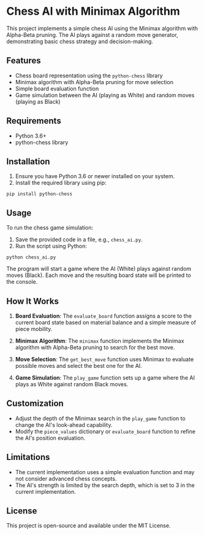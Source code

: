 # Chess AI with Minimax Algorithm

This project implements a simple chess AI using the Minimax algorithm with Alpha-Beta pruning. The AI plays against a random move generator, demonstrating basic chess strategy and decision-making.

## Features

- Chess board representation using the `python-chess` library
- Minimax algorithm with Alpha-Beta pruning for move selection
- Simple board evaluation function
- Game simulation between the AI (playing as White) and random moves (playing as Black)

## Requirements

- Python 3.6+
- python-chess library

## Installation

1. Ensure you have Python 3.6 or newer installed on your system.
2. Install the required library using pip:

```
pip install python-chess
```

## Usage

To run the chess game simulation:

1. Save the provided code in a file, e.g., `chess_ai.py`.
2. Run the script using Python:

```
python chess_ai.py
```

The program will start a game where the AI (White) plays against random moves (Black). Each move and the resulting board state will be printed to the console.

## How It Works

1. **Board Evaluation**: The `evaluate_board` function assigns a score to the current board state based on material balance and a simple measure of piece mobility.

2. **Minimax Algorithm**: The `minimax` function implements the Minimax algorithm with Alpha-Beta pruning to search for the best move.

3. **Move Selection**: The `get_best_move` function uses Minimax to evaluate possible moves and select the best one for the AI.

4. **Game Simulation**: The `play_game` function sets up a game where the AI plays as White against random Black moves.

## Customization

- Adjust the depth of the Minimax search in the `play_game` function to change the AI's look-ahead capability.
- Modify the `piece_values` dictionary or `evaluate_board` function to refine the AI's position evaluation.

## Limitations

- The current implementation uses a simple evaluation function and may not consider advanced chess concepts.
- The AI's strength is limited by the search depth, which is set to 3 in the current implementation.


## License

This project is open-source and available under the MIT License.
